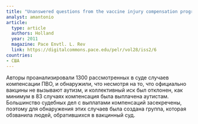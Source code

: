 ```yaml
---
title: "Unanswered questions from the vaccine injury compensation program: a review of compensated cases of vaccine-induced brain injury"
analyst: amantonio
article:
  type: article
  authors: Holland
  year: 2011
  magazine: Pace Envtl. L. Rev
  link: https://digitalcommons.pace.edu/pelr/vol28/iss2/6
countries:
- США
---
```


Авторы проанализировали 1300 рассмотренных в суде случаев компенсации ПВО, и обнаружили, что несмотря на то, что официально вакцины не вызывают аутизм, и коллективный иск был отклонен, как минимум в 83 случаях компенсация была выплачена аутистам. Большинство судебных дел с выплатами компенсаций засекречены, поэтому для обнаружения этих случаев была создана группа, которая обзванила людей, обратившихся в вакцинный суд.
